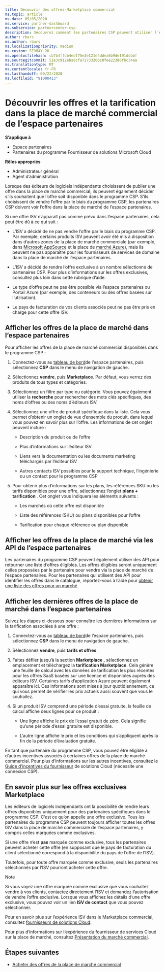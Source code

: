 ```yaml
---
title: Découvrir des offres-Marketplace commercial
ms.topic: article
ms.date: 05/05/2020
ms.service: partner-dashboard
ms.subservice: partnercenter-csp
description: Découvrez comment les partenaires CSP peuvent utiliser l’espace partenaires pour afficher ou rechercher les offres SaaS ou la tarification des éditeurs de logiciels indépendants dans la place de marché.
author: rbars
ms.author: rbars
ms.localizationpriority: medium
ms.custom: SEOMAY.20
ms.openlocfilehash: cb7b4ffdb4edf75e3e121e4ddea6b9de191ddbbf
ms.sourcegitcommit: 51e3c912eba8cfa72733206c0fee22386fbc34aa
ms.translationtype: MT
ms.contentlocale: fr-FR
ms.lasthandoff: 09/22/2020
ms.locfileid: "91000413"
---
```

# <a name="discover-offers-and-pricing-in-the-partner-center-commercial-marketplace"></a>Découvrir les offres et la tarification dans la place de marché commercial de l’espace partenaires

**S’applique à**

- Espace partenaires
- Partenaires du programme Fournisseur de solutions Microsoft Cloud

**Rôles appropriés**

- Administrateur général
- Agent d’administration

Lorsque des éditeurs de logiciels indépendants choisissent de publier une offre dans la place de marché commercial, ils peuvent également décider s’ils souhaitent que l’offre soit disponible dans le programme CSP. S’ils choisissent de vendre l’offre par le biais du programme CSP, les partenaires CSP doivent voir l’offre dans la place de marché de l’espace partenaires.

Si une offre ISV n’apparaît pas comme prévu dans l’espace partenaires, cela peut être dû à ce qui suit :

- L’ISV a décidé de ne pas vendre l’offre par le biais du programme CSP. Par exemple, certains produits ISV peuvent avoir été mis à disposition dans d’autres zones de la place de marché commerciale (par exemple, dans [Microsoft AppSource](https://appsource.microsoft.com/) et la place de [marché Azure](https://azuremarketplace.microsoft.com/)), mais ils peuvent ne pas apparaître pour les fournisseurs de services de domaine dans la place de marché de l’espace partenaires.

- L’ISV a décidé de rendre l’offre exclusive à un nombre sélectionné de partenaires CSP. Pour plus d’informations sur les offres exclusives, consultez plus loin dans cette rubrique d’aide.

- Le type d’offre peut ne pas être possible via l’espace partenaires ou Portail Azure (par exemple, des conteneurs ou des offres basées sur l’utilisation).

- Le pays de facturation de vos clients associés peut ne pas être pris en charge pour cette offre ISV.

## <a name="view-marketplace-offers-in-partner-center"></a>Afficher les offres de la place de marché dans l’espace partenaires

Pour afficher les offres de la place de marché commercial disponibles dans le programme CSP : 

1. Connectez-vous au [tableau de bord](https://partner.microsoft.com/dashboard)de l’espace partenaires, puis sélectionnez **CSP** dans le menu de navigation de gauche.

2. Sélectionnez **vendre**, puis **Marketplace**. Par défaut, vous verrez des produits de tous types et catégories.

3. Sélectionnez un filtre par type ou catégorie. Vous pouvez également utiliser la **recherche** pour rechercher des mots clés spécifiques, des noms d’offres ou des noms d’éditeurs ISV.

4. Sélectionnez une offre de produit spécifique dans la liste. Cela vous permet d’obtenir un onglet de vue d’ensemble du produit, dans lequel vous pouvez en savoir plus sur l’offre. Les informations de cet onglet peuvent inclure : 

    - Description du produit ou de l’offre

    - Plus d’informations sur l’éditeur ISV

    - Liens vers la documentation ou les documents marketing téléchargés par l’éditeur ISV

    - Autres contacts ISV possibles pour le support technique, l’ingénierie ou un contact pour le programme CSP

5. Pour obtenir plus d’informations sur les plans, les références SKU ou les tarifs disponibles pour une offre, sélectionnez l’onglet **plans + tarification** . Cet onglet vous indiquera les éléments suivants :

    - Les marchés où cette offre est disponible

    - Liste des références (SKU) ou plans disponibles pour l’offre

    - Tarification pour chaque référence ou plan disponible

## <a name="view-marketplace-offers-via-partner-center-apis"></a>Afficher les offres de la place de marché via les API de l’espace partenaires

Les partenaires du programme CSP peuvent également utiliser des API pour retourner une liste d’offres éligibles. Les offres éligibles seront uniquement celles proposées par le partenaire pour vendre via la place de marché de l’espace partenaires. Pour les partenaires qui utilisent des API pour identifier les offres dans le catalogue, reportez-vous à l’aide pour [obtenir une liste des offres pour un marché](/partner-center/develop/create-subscription-azure-marketplace-products#get-a-list-of-offers-for-a-market).

## <a name="view-the-latest-marketplace-offer-pricing-in-partner-center"></a>Afficher les dernières offres de la place de marché dans l’espace partenaires

Suivez les étapes ci-dessous pour connaître les dernières informations sur la tarification associées à une offre :

1. Connectez-vous au [tableau de bord](https://partner.microsoft.com/dashboard)de l’espace partenaires, puis sélectionnez **CSP** dans le menu de navigation de gauche.

2. Sélectionnez **vendre**, puis **tarifs et offres**.

3. Faites défiler jusqu’à la section **Marketplace** , sélectionnez un emplacement et téléchargez la **tarification Marketplace**. Cela génère une feuille de calcul avec les données de tarification les plus récentes pour les offres SaaS basées sur une licence et disponibles auprès des éditeurs ISV. Certaines tarifs d’application Azure peuvent également apparaître ici. Ces informations sont mises à jour quotidiennement, ce qui vous permet de vérifier les prix actuels aussi souvent que vous le souhaitez.

4. Si un produit ISV comprend une période d’essai gratuite, la feuille de calcul affiche deux lignes pour ce produit :

    - Une ligne affiche le prix de l’essai gratuit de zéro. Cela signifie qu’une période d’essai gratuite est disponible.

    - L’autre ligne affiche le prix et les conditions qui s’appliquent après la fin de la période d’évaluation gratuite.

En tant que partenaire du programme CSP, vous pouvez être éligible à d’autres incentives associés à certaines offres de la place de marché commercial. Pour plus d’informations sur les autres incentives, consultez le [Guide d’incentives du fournisseur](https://aka.ms/partnerincentives) de solutions Cloud (nécessite une connexion CSP).

## <a name="learn-about-marketplace-exclusive-offers"></a>En savoir plus sur les offres exclusives Marketplace

Les éditeurs de logiciels indépendants ont la possibilité de rendre leurs offres disponibles uniquement pour des partenaires spécifiques dans le programme CSP. C’est ce qu’on appelle une offre exclusive. Tous les partenaires du programme CSP peuvent toujours afficher toutes les offres ISV dans la place de marché commerciale de l’espace partenaires, y compris celles marquées comme exclusives.

Si une offre n’est **pas** marquée comme exclusive, tous les partenaires peuvent acheter cette offre (en supposant que le pays de facturation du client sélectionné correspond à la disponibilité du pays de l’offre de l’ISV).

Toutefois, pour toute offre marquée comme exclusive, seuls les partenaires sélectionnés par l’ISV pourront acheter cette offre.

> [!NOTE]
> Si vous voyez une offre marquée comme exclusive que vous souhaitez vendre à vos clients, contactez directement l’ISV et demandez l’autorisation de vendre l’offre exclusive. Lorsque vous affichez les détails d’une offre exclusive, vous pouvez voir un lien **ISV de contact** que vous pouvez sélectionner.

Pour en savoir plus sur l’expérience ISV dans le Marketplace commercial, consultez [fournisseurs de solutions Cloud](/azure/marketplace/cloud-solution-providers).

Pour plus d’informations sur l’expérience du fournisseur de services Cloud sur la place de marché, consultez [Présentation du marché commercial](csp-commercial-marketplace-overview.md).

## <a name="next-steps"></a>Étapes suivantes

- [Acheter des offres de la place de marché commercial](csp-commercial-marketplace-purchase.md)